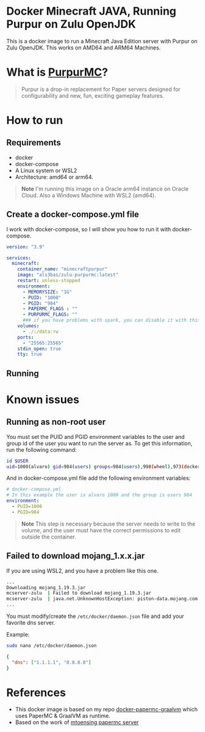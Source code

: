 # Docker Minecraft JAVA, Running Purpur on Zulu OpenJDK
This is a docker image to run a Minecraft Java Edition server with Purpur on Zulu OpenJDK. This works on AMD64 and ARM64 Machines.

# What is [PurpurMC](https://purpurmc.org)?
> Purpur is a drop-in replacement for Paper servers designed for configurability and new, fun, exciting gameplay features.


# How to run

## Requirements
* docker
* docker-compose
* A Linux system or WSL2
* Architecture: amd64 or arm64.
  
> **Note**
> I'm running this image on a Oracle arm64 instance on Oracle Cloud.
> Also a Windows Machine with WSL2 (amd64).

## Create a docker-compose.yml file
I work with docker-compose, so I will show you how to run it with docker-compose.

```yml
version: "3.9"

services:
  minecraft:
    container_name: "minecraftpurpur"
    image: "als3bas/zulu-purpurmc:latest"
    restart: unless-stopped
    environment:
      - MEMORYSIZE: "1G"
      - PUID: "1000"
      - PGID: "984"
      - PAPERMC_FLAGS : ""
      - PURPURMC_FLAGS: ""
      ### if you have problems with spark, you can disable it with this flag "-DPurpur.IReallyDontWantSpark=true" on PURPURMC_FLAGS
    volumes:
      - ./:/data:rw
    ports:
      - "25565:25565"
    stdin_open: true
    tty: true
```

## Running


# Known issues

## Running as non-root user

You must set the PUID and PGID environment variables to the user and group id of the user you want to run the server as.
To get this information, run the following command:

```sh
id $USER
uid=1000(alvaro) gid=984(users) groups=984(users),998(wheel),973(docker)
```

And in docker-compose.yml file add the following environment variables:

```yaml
# docker-compose.yml
# In this example the user is alvaro 1000 and the group is users 984
environment:
  - PUID=1000
  - PGID=984
```

> **Note**
> This step is necessary because the server needs to write to the volume, and the user must have the correct permissions to edit outside the container.

##  Failed to download mojang_1.x.x.jar

If you are using WSL2, and you have a problem like this one. 

```sh
...
Downloading mojang_1.19.3.jar
mcserver-zulu  | Failed to download mojang_1.19.3.jar
mcserver-zulu  | java.net.UnknownHostException: piston-data.mojang.com
...
```

You must modify/create the `/etc/docker/daemon.json` file and add your favorite dns server.

Example:
```sh
sudo nano /etc/docker/daemon.json
```
```json
{
  "dns": ["1.1.1.1", "8.8.8.8"]
}
```

# References
* This docker image is based on my repo [docker-papermc-graalvm](https://github.com/als3bas/docker-papermc-graalvm) which uses PaperMC & GraalVM as runtime.
* Based on the work of [mtoensing papermc server](https://github.com/mtoensing/Docker-Minecraft-PaperMC-Server)
